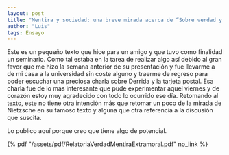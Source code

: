 ```yaml
---
layout: post
title: "Mentira y sociedad: una breve mirada acerca de “Sobre verdad y mentira en sentido extramoral”"
author: "Luis"
tags: Ensayo
---
```

Este es un pequeño texto que hice para un amigo y que tuvo como finalidad un seminario. Como tal estaba en la tarea de realizar algo así debido al gran favor que me hizo la semana anterior de su presentación y fue llevarme a de mi casa a la universidad sin coste alguno y traerme de regreso para poder escuchar una preciosa charla sobre Derrida y la tarjeta postal.
Esa charla fue de lo más interesante que pude experimentar aquel viernes y de corazón estoy muy agradecido con todo lo ocurrido ese día.
Retomando al texto, este no tiene otra intención más que retomar un poco de la mirada de Nietzsche en su famoso texto y alguna que otra referencia a la discusión que suscita.

Lo publico aquí porque creo que tiene algo de potencial. 

{% pdf "/assets/pdf/RelatoriaVerdadMentiraExtramoral.pdf" no_link %}